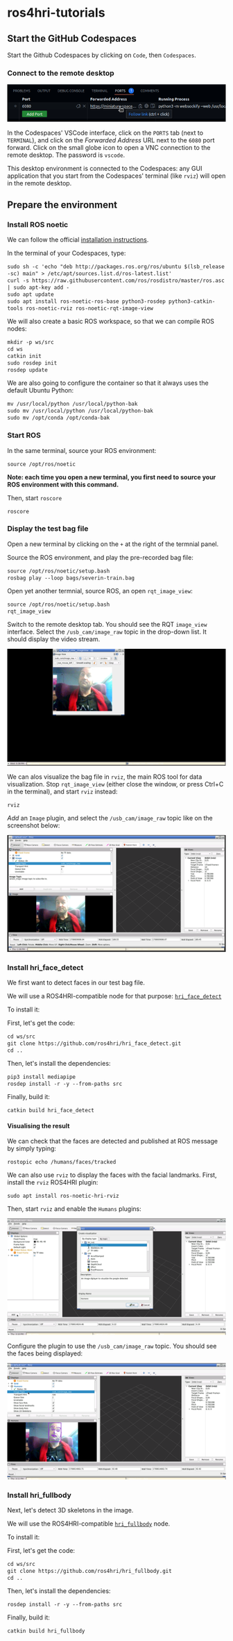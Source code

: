 # ros4hri-tutorials

## Start the GitHub Codespaces

Start the Github Codespaces by clicking on `Code`, then `Codespaces`.

### Connect to the remote desktop

![Port forwarding](images/vscode-ports.png)

In the Codespaces' VSCode interface, click on the `PORTS` tab (next to
`TERMINAL`), and click on the *Forwarded Address* URL next to the `6080` port forward. Click on the
small globe icon to open a VNC connection to the remote desktop. The password is
`vscode`.

This desktop environment is connected to the Codespaces: any GUI application
that you start from the Codespaces' terminal (like `rviz`) will open in the remote desktop.


## Prepare the environment

### Install ROS noetic

We can follow the official [installation instructions](http://wiki.ros.org/noetic/Installation/Ubuntu).

In the terminal of your Codespaces, type:

```
sudo sh -c 'echo "deb http://packages.ros.org/ros/ubuntu $(lsb_release -sc) main" > /etc/apt/sources.list.d/ros-latest.list'
curl -s https://raw.githubusercontent.com/ros/rosdistro/master/ros.asc | sudo apt-key add -
sudo apt update
sudo apt install ros-noetic-ros-base python3-rosdep python3-catkin-tools ros-noetic-rviz ros-noetic-rqt-image-view
```

We will also create a basic ROS workspace, so that we can compile ROS nodes:

```
mkdir -p ws/src
cd ws
catkin init
sudo rosdep init
rosdep update
```

We are also going to configure the container so that it always uses the default
Ubuntu Python:

```
mv /usr/local/python /usr/local/python-bak
sudo mv /usr/local/python /usr/local/python-bak
sudo mv /opt/conda /opt/conda-bak
```

### Start ROS

In the same terminal, source your ROS environment:

```
source /opt/ros/noetic
```

**Note: each time you open a new terminal, you first need to source your ROS
environment with this command.**

Then, start `roscore`

```
roscore
```

### Display the test bag file

Open a new terminal by clicking on the `+` at the right of the termnial panel.

Source the ROS environment, and play the pre-recorded bag file:

```
source /opt/ros/noetic/setup.bash
rosbag play --loop bags/severin-train.bag
```

Open yet another termnial, source ROS, an open `rqt_image_view`:

```
source /opt/ros/noetic/setup.bash
rqt_image_view
```

Switch to the remote desktop tab. You should see the RQT `image_view`
interface. Select the `/usb_cam/image_raw` topic in the drop-down list. It
should display the video stream.

![rqt_image_view](images/rqt_image_view.png)

We can alos visualize the bag file in `rviz`, the main ROS tool for data
visualization. Stop `rqt_image_view` (either close the window, or press Ctrl+C
in the terminal), and start `rviz` instead:

```
rviz
```

*Add* an `Image` plugin, and select the `/usb_cam/image_raw` topic like on the
screenshot below:

![rviz](images/rviz.png)

### Install hri_face_detect

We first want to detect faces in our test bag file.

We will use a ROS4HRI-compatible node for that purpose: [`hri_face_detect`](https://github.com/ros4hri/hri_face_detect/)

To install it:

First, let's get the code:

```
cd ws/src
git clone https://github.com/ros4hri/hri_face_detect.git
cd ..
```

Then, let's install the dependencies:

```
pip3 install mediapipe
rosdep install -r -y --from-paths src
```

Finally, build it:

```
catkin build hri_face_detect
```

#### Visualising the result

We can check that the faces are detected and published at ROS message by simply typing:

```
rostopic echo /humans/faces/tracked
```

We can also use `rviz` to display the faces with the facial landmarks. First,
install the `rviz` ROS4HRI plugin:

```
sudo apt install ros-noetic-hri-rviz
```

Then, start `rviz` and enable the `Humans` plugins:

![rviz human plugin](images/rviz-humans-plugin.png)

Configure the plugin to use the `/usb_cam/image_raw` topic. You should see the
faces being displayed:

![rviz displaying faces](images/rviz-faces.png)


### Install hri_fullbody

Next, let's detect 3D skeletons in the image.

We will use the ROS4HRI-compatible [`hri_fullbody`](https://github.com/ros4hri/hri_fullbody/) node.

To install it:

First, let's get the code:

```
cd ws/src
git clone https://github.com/ros4hri/hri_fullbody.git
cd ..
```

Then, let's install the dependencies:

```
rosdep install -r -y --from-paths src
```

Finally, build it:

```
catkin build hri_fullbody
```

